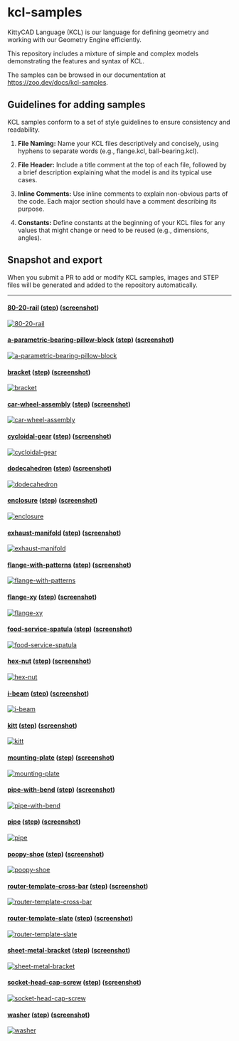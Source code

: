 # kcl-samples

KittyCAD Language (KCL) is our language for defining geometry and working with our Geometry Engine efficiently.

This repository includes a mixture of simple and complex models demonstrating the features and syntax of KCL.

The samples can be browsed in our documentation at <https://zoo.dev/docs/kcl-samples>.

## Guidelines for adding samples

KCL samples conform to a set of style guidelines to ensure consistency and readability.

1. **File Naming:** Name your KCL files descriptively and concisely, using hyphens to separate words (e.g., flange.kcl, ball-bearing.kcl).

2. **File Header:** Include a title comment at the top of each file, followed by a brief description explaining what the model is and its typical use cases.

3. **Inline Comments:** Use inline comments to explain non-obvious parts of the code. Each major section should have a comment describing its purpose.

4. **Constants:** Define constants at the beginning of your KCL files for any values that might change or need to be reused (e.g., dimensions, angles).

## Snapshot and export

When you submit a PR to add or modify KCL samples, images and STEP files will be generated and added to the repository automatically.

---
#### [80-20-rail](80-20-rail/main.kcl) ([step](step/80-20-rail.step)) ([screenshot](screenshots/80-20-rail.png))
[![80-20-rail](screenshots/80-20-rail.png)](80-20-rail/main.kcl)
#### [a-parametric-bearing-pillow-block](a-parametric-bearing-pillow-block/main.kcl) ([step](step/a-parametric-bearing-pillow-block.step)) ([screenshot](screenshots/a-parametric-bearing-pillow-block.png))
[![a-parametric-bearing-pillow-block](screenshots/a-parametric-bearing-pillow-block.png)](a-parametric-bearing-pillow-block/main.kcl)
#### [bracket](bracket/main.kcl) ([step](step/bracket.step)) ([screenshot](screenshots/bracket.png))
[![bracket](screenshots/bracket.png)](bracket/main.kcl)
#### [car-wheel-assembly](car-wheel-assembly/main.kcl) ([step](step/car-wheel-assembly.step)) ([screenshot](screenshots/car-wheel-assembly.png))
[![car-wheel-assembly](screenshots/car-wheel-assembly.png)](car-wheel-assembly/main.kcl)
#### [cycloidal-gear](cycloidal-gear/main.kcl) ([step](step/cycloidal-gear.step)) ([screenshot](screenshots/cycloidal-gear.png))
[![cycloidal-gear](screenshots/cycloidal-gear.png)](cycloidal-gear/main.kcl)
#### [dodecahedron](dodecahedron/main.kcl) ([step](step/dodecahedron.step)) ([screenshot](screenshots/dodecahedron.png))
[![dodecahedron](screenshots/dodecahedron.png)](dodecahedron/main.kcl)
#### [enclosure](enclosure/main.kcl) ([step](step/enclosure.step)) ([screenshot](screenshots/enclosure.png))
[![enclosure](screenshots/enclosure.png)](enclosure/main.kcl)
#### [exhaust-manifold](exhaust-manifold/main.kcl) ([step](step/exhaust-manifold.step)) ([screenshot](screenshots/exhaust-manifold.png))
[![exhaust-manifold](screenshots/exhaust-manifold.png)](exhaust-manifold/main.kcl)
#### [flange-with-patterns](flange-with-patterns/main.kcl) ([step](step/flange-with-patterns.step)) ([screenshot](screenshots/flange-with-patterns.png))
[![flange-with-patterns](screenshots/flange-with-patterns.png)](flange-with-patterns/main.kcl)
#### [flange-xy](flange-xy/main.kcl) ([step](step/flange-xy.step)) ([screenshot](screenshots/flange-xy.png))
[![flange-xy](screenshots/flange-xy.png)](flange-xy/main.kcl)
#### [food-service-spatula](food-service-spatula/main.kcl) ([step](step/food-service-spatula.step)) ([screenshot](screenshots/food-service-spatula.png))
[![food-service-spatula](screenshots/food-service-spatula.png)](food-service-spatula/main.kcl)
#### [hex-nut](hex-nut/main.kcl) ([step](step/hex-nut.step)) ([screenshot](screenshots/hex-nut.png))
[![hex-nut](screenshots/hex-nut.png)](hex-nut/main.kcl)
#### [i-beam](i-beam/main.kcl) ([step](step/i-beam.step)) ([screenshot](screenshots/i-beam.png))
[![i-beam](screenshots/i-beam.png)](i-beam/main.kcl)
#### [kitt](kitt/main.kcl) ([step](step/kitt.step)) ([screenshot](screenshots/kitt.png))
[![kitt](screenshots/kitt.png)](kitt/main.kcl)
#### [mounting-plate](mounting-plate/main.kcl) ([step](step/mounting-plate.step)) ([screenshot](screenshots/mounting-plate.png))
[![mounting-plate](screenshots/mounting-plate.png)](mounting-plate/main.kcl)
#### [pipe-with-bend](pipe-with-bend/main.kcl) ([step](step/pipe-with-bend.step)) ([screenshot](screenshots/pipe-with-bend.png))
[![pipe-with-bend](screenshots/pipe-with-bend.png)](pipe-with-bend/main.kcl)
#### [pipe](pipe/main.kcl) ([step](step/pipe.step)) ([screenshot](screenshots/pipe.png))
[![pipe](screenshots/pipe.png)](pipe/main.kcl)
#### [poopy-shoe](poopy-shoe/main.kcl) ([step](step/poopy-shoe.step)) ([screenshot](screenshots/poopy-shoe.png))
[![poopy-shoe](screenshots/poopy-shoe.png)](poopy-shoe/main.kcl)
#### [router-template-cross-bar](router-template-cross-bar/main.kcl) ([step](step/router-template-cross-bar.step)) ([screenshot](screenshots/router-template-cross-bar.png))
[![router-template-cross-bar](screenshots/router-template-cross-bar.png)](router-template-cross-bar/main.kcl)
#### [router-template-slate](router-template-slate/main.kcl) ([step](step/router-template-slate.step)) ([screenshot](screenshots/router-template-slate.png))
[![router-template-slate](screenshots/router-template-slate.png)](router-template-slate/main.kcl)
#### [sheet-metal-bracket](sheet-metal-bracket/main.kcl) ([step](step/sheet-metal-bracket.step)) ([screenshot](screenshots/sheet-metal-bracket.png))
[![sheet-metal-bracket](screenshots/sheet-metal-bracket.png)](sheet-metal-bracket/main.kcl)
#### [socket-head-cap-screw](socket-head-cap-screw/main.kcl) ([step](step/socket-head-cap-screw.step)) ([screenshot](screenshots/socket-head-cap-screw.png))
[![socket-head-cap-screw](screenshots/socket-head-cap-screw.png)](socket-head-cap-screw/main.kcl)
#### [washer](washer/main.kcl) ([step](step/washer.step)) ([screenshot](screenshots/washer.png))
[![washer](screenshots/washer.png)](washer/main.kcl)
